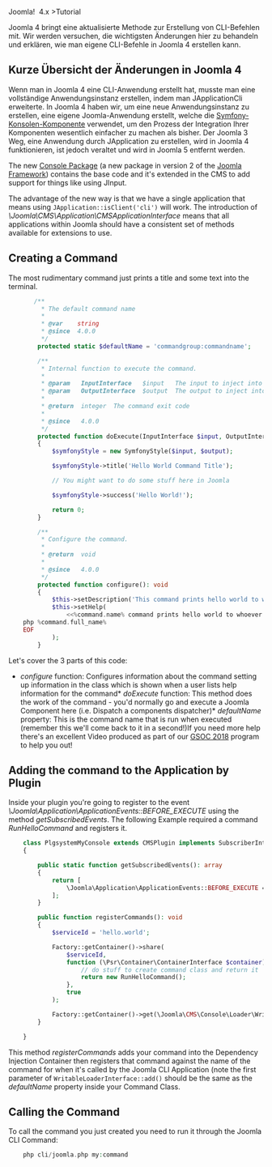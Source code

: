 <!-- Filename: J4.x:Writing_A_CLI_Application / Display title: Eine CLI-Anwendung erstellen -->

Joomla!  4.x \>Tutorial

Joomla 4 bringt eine aktualisierte Methode zur Erstellung von
CLI-Befehlen mit. Wir werden versuchen, die wichtigsten Änderungen hier
zu behandeln und erklären, wie man eigene CLI-Befehle in Joomla 4
erstellen kann.

## Kurze Übersicht der Änderungen in Joomla 4

Wenn man in Joomla 4 eine CLI-Anwendung erstellt hat, musste man eine
vollständige Anwendungsinstanz erstellen, indem man JApplicationCli
erweiterte. In Joomla 4 haben wir, um eine neue Anwendungsinstanz zu
erstellen, eine eigene Joomla-Anwendung erstellt, welche die
<a href="https://symfony.com/doc/current/components/console.html"
class="external text" target="_blank"
rel="nofollow noreferrer noopener">Symfony-Konsolen-Komponente</a>
verwendet, um den Prozess der Integration Ihrer Komponenten wesentlich
einfacher zu machen als bisher. Der Joomla 3 Weg, eine Anwendung durch
JApplication zu erstellen, wird in Joomla 4 funktionieren, ist jedoch
veraltet und wird in Joomla 5 entfernt werden.

The new <a href="https://github.com/joomla-framework/console"
class="external text" target="_blank"
rel="nofollow noreferrer noopener">Console Package</a> (a new package in
version 2 of the
<a href="https://framework.joomla.org/" class="external text"
target="_blank" rel="noreferrer noopener">Joomla Framework</a>) contains
the base code and it's extended in the CMS to add support for things
like using JInput.

The advantage of the new way is that we have a single application that
means using `JApplication::isClient('cli')` will work. The introduction
of *\\Joomla\\CMS\\Application\\CMSApplicationInterface* means that all
applications within Joomla should have a consistent set of methods
available for extensions to use.

## Creating a Command

The most rudimentary command just prints a title and some text into the
terminal.

```php
       /**
         * The default command name
         *
         * @var    string
         * @since  4.0.0
         */
        protected static $defaultName = 'commandgroup:commandname';

        /**
         * Internal function to execute the command.
         *
         * @param   InputInterface   $input   The input to inject into the command.
         * @param   OutputInterface  $output  The output to inject into the command.
         *
         * @return  integer  The command exit code
         *
         * @since   4.0.0
         */
        protected function doExecute(InputInterface $input, OutputInterface $output): int
        {
            $symfonyStyle = new SymfonyStyle($input, $output);

            $symfonyStyle->title('Hello World Command Title');

            // You might want to do some stuff here in Joomla

            $symfonyStyle->success('Hello World!');

            return 0;
        }

        /**
         * Configure the command.
         *
         * @return  void
         *
         * @since   4.0.0
         */
        protected function configure(): void
        {
            $this->setDescription('This command prints hello world to whoever calls it');
            $this->setHelp(
                <<%command.name% command prints hello world to whoever calls it
    php %command.full_name%
    EOF
            );
        }
```

Let's cover the 3 parts of this code:

- *configure* function: Configures information about the command setting
  up information in the class which is shown when a user lists help
  information for the command\* *doExecute* function: This method does
  the work of the command - you'd normally go and execute a Joomla
  Component here (i.e. Dispatch a components dispatcher)\* *defaultName*
  property: This is the command name that is run when executed (remember
  this we'll come back to it in a second!)If you need more help there's
  an excellent Video produced as part of our [GSOC
  2018](https://docs.joomla.org/J4.x:CLI_Update "J4.x:CLI Update")
  program to help you out!

## Adding the command to the Application by Plugin

Inside your plugin you're going to register to the event
*\Joomla\Application\ApplicationEvents::BEFORE_EXECUTE* using the method
*getSubscribedEvents*. The following Example required a command
*RunHelloCommand* and registers it.

```php
    class PlgsystemMyConsole extends CMSPlugin implements SubscriberInterface
    {

        public static function getSubscribedEvents(): array
        {
            return [
                \Joomla\Application\ApplicationEvents::BEFORE_EXECUTE => 'registerCommands',
            ];
        }

        public function registerCommands(): void
        {
            $serviceId = 'hello.world';

            Factory::getContainer()->share(
                $serviceId,
                function (\Psr\Container\ContainerInterface $container) {
                    // do stuff to create command class and return it
                    return new RunHelloCommand();
                },
                true
            );

            Factory::getContainer()->get(\Joomla\CMS\Console\Loader\WritableLoaderInterface::class)->add('hello:world', $serviceId);
        }

    }
```

This method *registerCommands* adds your command into the Dependency
Injection Container then registers that command against the name of the
command for when it's called by the Joomla CLI Application (note the
first parameter of `WritableLoaderInterface::add()` should be the same
as the *defaultName* property inside your Command Class.

## Calling the Command

To call the command you just created you need to run it through the
Joomla CLI Command:

```php
    php cli/joomla.php my:command
```
